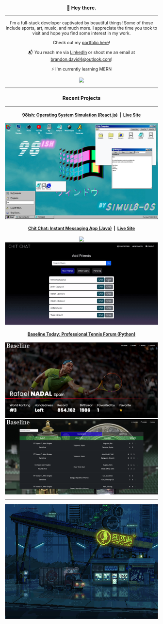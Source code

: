 <h3 align="center">👻  Hey there.</h3>

---

<p align="center">I'm a full-stack developer captivated by beautiful things! Some of those include sports, art, music, and much more. I appreciate the time you took to visit and hope you find some interest in my work.</p>

<div align="center">
  <p>Check out my <a href="https://brandontaylor156.github.io/">portfolio here</a>!</p> 
  <p>📬 You reach me via <a href="https://www.linkedin.com/in/brandontaylor156/">LinkedIn</a> or shoot me an email at <a href="mailto: brandon.david4@outlook.com">brandon.david4@outlook.com</a>!</p>
  <p>⚡ I'm currently learning MERN</p>
  <img src="https://github-readme-streak-stats.herokuapp.com/?user=brandontaylor156&theme=monokai&hide_border=false" />
</div>

---

<h3 align="center">Recent Projects</h3>

---

<div align="center">
  <h4><a href="https://github.com/Simul8-OS/98ish">98ish: Operating System Simulation (React.js)</a>&nbsp;&nbsp;|&nbsp;&nbsp;<a href="https://simul8.98ish.net/">Live Site</a></h4>
  <a href="https://github.com/Simul8-OS/98ish"><img src="98ish.png"/></a>
</div>

<div align="center">
  <h4><a href="https://github.com/brandontaylor156/chit-chat">Chit Chat: Instant Messaging App (Java)</a>&nbsp;&nbsp;|&nbsp;&nbsp;<a href="https://kb.chit-chat.link/">Live Site</a></h4>
  <a href="https://github.com/brandontaylor156/chit-chat"><img src="chitchat-channels.gif"/></a>
  <a href="https://github.com/brandontaylor156/chit-chat"><img src="chitchat-dms.gif"/></a>
</div>

<div align="center">
  <h4><a href="https://github.com/brandontaylor156/baseline-today">Baseline Today: Professional Tennis Forum (Python)</a></h4>
  <a href="https://github.com/brandontaylor156/baseline-today"><img src="nadal.png"/></a>
  <a href="https://github.com/brandontaylor156/baseline-today"><img src="scores.png"/></a>
</div>

---

<div align="center">
  <img src="courierdribblerbottom.gif"/>
</div>


